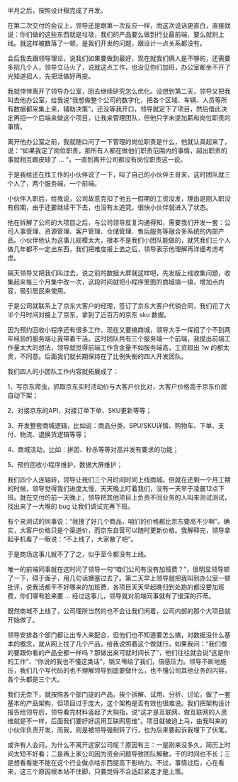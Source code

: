 
半月之后，按照设计稿完成了开发。

在第二次交付的会议上，领导还是跟第一次反应一样，而这次说话更直白，直接就说：你们做的这些东西就是垃圾，我们的产品要么做到行业最前端，要么就别上线。就这样被数落了一顿，是我们开发的问题，跟设计一点关系都没有。

会后我去跟领导理论，说我们如果要做到最好，现在就我们俩人是不够的，还需要多招几个人，领导立马火了，说就这点工作，也没见你们加班，办公室都坐不开了光知道招人，先把活做好再提。

我就悻悻离开了领导办公室，回去继续研究怎么优化。没想到第二天，领导又把我叫去他办公室，给我说“我想做整个公司的数字化，把各个区域、车辆、人员等所有数据都采集上来，辅助决策”，还没等我开口，领导就定下了项目，然后借此决定再招一个后端来做这个项目，让我来管理团队，但他只字未提加薪和岗位职责的事情。

离开他办公室之前，我就随口问了一下管理的岗位职责是什么，他就认真起来了，说：“如果我定了岗位职责，那所有人都在做他们职责范围内的事情，超出职责的事就相互踢皮球了 ... ”，一直到离开公司都没有岗位职责这一说。

于是我给还在找工作的小伙伴说了一下，叫了自己的小伙伴王哥来，这时团队就三个人了，两个服务端，一个前端。

小伙伴入职后，给我说，公司故意克扣了他五一假期的工资没发，理由是刚入职没有假期，由于还要继续干下去，也没有太追究，很快小伙伴就进入了状态。

他在拆解了公司的大项目之后，与公司领导反复沟通得知，需要我们开发一套：公司人事管理、资源管理、客户管理、仓储管理、售后服务等融合多系统的内部产品。小伙伴他认为这事儿规模太大，根本不是我们小团队能做的，就凭我们三个人做几年都不一定出东西，我们把难度报上去之后，领导表示他理解再详细考虑考虑。

隔天领导又把我们叫过去，说之前的数据大屏就这样吧，先发版上线收集问题，收集起来每三个月集中改一次，这段时间就把小程序里面的商城搞一搞，增加点内容，吸引居民来使用。

于是公司就联系上了京东大客户的经理，签订了京东大客户代销合同，我们花了大半个月时间对接上了京东，拿到了近百万的京东 sku 数据。

因为预约回收小程序还有很多工作，现在又要搞商城，领导大手一挥招了个不到两年经验的服务端让我带着干活。这时团队共有三个服务端一个前端，我提出前端工作量太大的想法，领导就觉得前端工作含金量不如服务端高，工资超出 1w 的都太贵，不同意。后面我们就长期保持在了比例失衡的四人开发团队。

我们四人的小团队工作内容就拓展成了：

1、写京东爬虫，抓取京东实时活动价与大客户价比对，大客户价格高于京东价就自动下架；

2、对接京东的API，对接订单下单、SKU更新等等；

3、开发整套商城逻辑，比如说：商品分类、SPU/SKU详情、购物车、下单、支付、物流、退换货逻辑等等；

4、商城活动，比如：拼团、秒杀等等对高并发有要求的功能；

5、预约回收小程序维护，数据大屏维护；

我们四个人连轴转，领导让我们三个月时间时间上线商城。但就在还剩一个月工期的时候，领导觉得我们进度太慢，天天晚上盯着我们，没有一天早于凌晨12点下班。就在交付的前一天晚上，领导把其他项目上负责不同业务的人叫来测试测试，找出来了一大堆的 bug 让我们调试完再下班。

有个来测试的同事说：“我搜了好几个商品，咱们的价格都比京东要高不少啊”。确实，大客户价格只是个渠道价，而京东自营可以随时更新价格。我解释完，领导拿起手机看了一眼说：“不上线了，大家散了吧”。

于是商场这事儿就不了了之，似乎至今都没有上线。

唯一的前端同事就在这时问了领导一句“咱们公司有没有加班费？”，很明显领导顿了一下，碍于面子，用几句话搪塞过去了。第二天早上领导就把我叫到办公室一顿批评，说我活都干不好哪来的加班费，各项目天天早起晚归到处跑的都没要加班费，你们哪有脸来要 ... 经过这事儿，领导就对前端同事就有了很深的芥蒂。

既然商城不上线了，公司理所当然的也不会让我们闲着，公司内部的那个大项目就开始做了。

领导安排各个部门都让出专人来配合，但他们也不知道要怎么搞，对数据没什么基本的概念，就从网上找了几个产品，给我说照着这个做就行。如果我问：“我们做的要跟你看的产品全都一样吗？那做出来可就时间长了”，他们往往就会说“这是你的工作”、“你说的我也不懂这类话”，锅又甩给了我们，倍感压力。领导不断地施压，我们几个写代码的也不理解领导到底要做什么，也不懂公司其他业务的内容，各个头都是三个大。

我们无奈下，就按照各个部门提的产品，挨个拆解、试用、分析、讨论，做了一套基本的产品架构，但项目过于庞大，这个架构是否有效也很难说。我们把架构设计报告给领导后，领导看完材料竖起了大拇指，说“这才是互联网，做互联网的人思维就是不一样，后面我们要好好运用互联网思维”。项目就被迫上马，由我叫来的小伙伴负责开发，而我，则是被领导强制转了行，也为后来要起诉我埋下了伏笔。

或许有人会问，为什么不离开这家公司呢？原因有三：一是刚来没多久，简历上时间太短不好看；二是再上家公司因为资金问题导致团队解散，干的时间也不长；三是想看看能不能在这个行业做点啥东西提高下影响力。不过，事情过后，心在看来，这三个原因根本站不住脚，只要觉得不合适赶紧走才是上策。